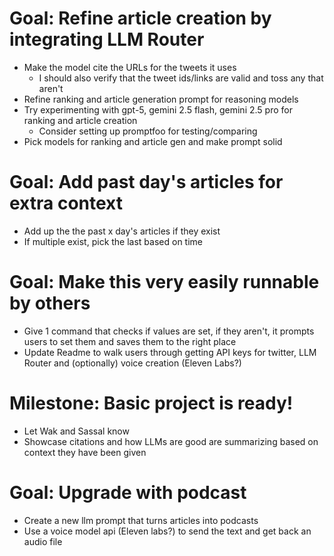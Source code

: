 # Goal: Refine article creation by integrating LLM Router
- Make the model cite the URLs for the tweets it uses 
    - I should also verify that the tweet ids/links are valid and toss any that aren't
- Refine ranking and article generation prompt for reasoning models
- Try experimenting with gpt-5, gemini 2.5 flash, gemini 2.5 pro for ranking and article creation
    - Consider setting up promptfoo for testing/comparing
- Pick models for ranking and article gen and make prompt solid

# Goal: Add past day's articles for extra context
- Add up the the past x day's articles if they exist
- If multiple exist, pick the last based on time

# Goal: Make this very easily runnable by others 
- Give 1 command that checks if values are set, if they aren't, it prompts users to set them and saves them to the right place
- Update Readme to walk users through getting API keys for twitter, LLM Router and (optionally) voice creation (Eleven Labs?)


# Milestone: Basic project is ready!
- Let Wak and Sassal know
- Showcase citations and how LLMs are good are summarizing based on context they have been given


# Goal: Upgrade with podcast 
- Create a new llm prompt that turns articles into podcasts
- Use a voice model api (Eleven labs?) to send the text and get back an audio file